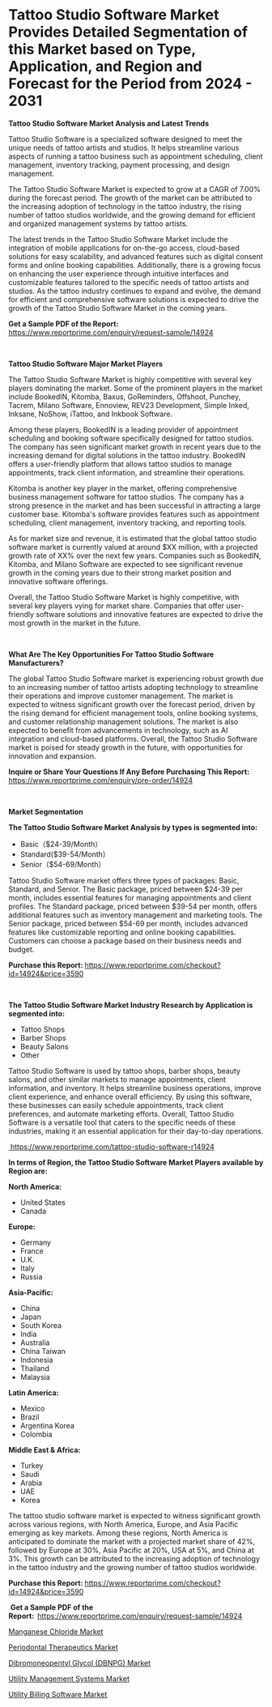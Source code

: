 <p><h1>Tattoo Studio Software Market Provides Detailed Segmentation of this Market based on Type, Application, and Region and Forecast for the Period from 2024 - 2031</h1></p><p><strong>Tattoo Studio Software Market Analysis and Latest Trends</strong></p>
<p><p>Tattoo Studio Software is a specialized software designed to meet the unique needs of tattoo artists and studios. It helps streamline various aspects of running a tattoo business such as appointment scheduling, client management, inventory tracking, payment processing, and design management.</p><p>The Tattoo Studio Software Market is expected to grow at a CAGR of 7.00% during the forecast period. The growth of the market can be attributed to the increasing adoption of technology in the tattoo industry, the rising number of tattoo studios worldwide, and the growing demand for efficient and organized management systems by tattoo artists.</p><p>The latest trends in the Tattoo Studio Software Market include the integration of mobile applications for on-the-go access, cloud-based solutions for easy scalability, and advanced features such as digital consent forms and online booking capabilities. Additionally, there is a growing focus on enhancing the user experience through intuitive interfaces and customizable features tailored to the specific needs of tattoo artists and studios. As the tattoo industry continues to expand and evolve, the demand for efficient and comprehensive software solutions is expected to drive the growth of the Tattoo Studio Software Market in the coming years.</p></p>
<p><strong>Get a Sample PDF of the Report:&nbsp;</strong> <a href="https://www.reportprime.com/enquiry/request-sample/14924">https://www.reportprime.com/enquiry/request-sample/14924</a></p>
<p>&nbsp;</p>
<p><strong>Tattoo Studio Software Major Market Players</strong></p>
<p><p>The Tattoo Studio Software Market is highly competitive with several key players dominating the market. Some of the prominent players in the market include BookedIN, Kitomba, Baxus, GoReminders, Offshoot, Punchey, Tacrem, Milano Software, Ennoview, REV23 Development, Simple Inked, Inksane, NoShow, iTattoo, and Inkbook Software.</p><p>Among these players, BookedIN is a leading provider of appointment scheduling and booking software specifically designed for tattoo studios. The company has seen significant market growth in recent years due to the increasing demand for digital solutions in the tattoo industry. BookedIN offers a user-friendly platform that allows tattoo studios to manage appointments, track client information, and streamline their operations.</p><p>Kitomba is another key player in the market, offering comprehensive business management software for tattoo studios. The company has a strong presence in the market and has been successful in attracting a large customer base. Kitomba's software provides features such as appointment scheduling, client management, inventory tracking, and reporting tools.</p><p>As for market size and revenue, it is estimated that the global tattoo studio software market is currently valued at around $XX million, with a projected growth rate of XX% over the next few years. Companies such as BookedIN, Kitomba, and Milano Software are expected to see significant revenue growth in the coming years due to their strong market position and innovative software offerings.</p><p>Overall, the Tattoo Studio Software Market is highly competitive, with several key players vying for market share. Companies that offer user-friendly software solutions and innovative features are expected to drive the most growth in the market in the future.</p></p>
<p>&nbsp;</p>
<p><strong>What Are The Key Opportunities For Tattoo Studio Software Manufacturers?</strong></p>
<p><p>The global Tattoo Studio Software market is experiencing robust growth due to an increasing number of tattoo artists adopting technology to streamline their operations and improve customer management. The market is expected to witness significant growth over the forecast period, driven by the rising demand for efficient management tools, online booking systems, and customer relationship management solutions. The market is also expected to benefit from advancements in technology, such as AI integration and cloud-based platforms. Overall, the Tattoo Studio Software market is poised for steady growth in the future, with opportunities for innovation and expansion.</p></p>
<p><strong>Inquire or Share Your Questions If Any Before Purchasing This Report:</strong> <a href="https://www.reportprime.com/enquiry/pre-order/14924">https://www.reportprime.com/enquiry/pre-order/14924</a></p>
<p>&nbsp;</p>
<p><strong>Market Segmentation</strong></p>
<p><strong>The Tattoo Studio Software Market Analysis by types is segmented into:</strong></p>
<p><ul><li>Basic（$24-39/Month）</li><li>Standard($39-54/Month）</li><li>Senior（$54-69/Month）</li></ul></p>
<p><p>Tattoo Studio Software market offers three types of packages: Basic, Standard, and Senior. The Basic package, priced between $24-39 per month, includes essential features for managing appointments and client profiles. The Standard package, priced between $39-54 per month, offers additional features such as inventory management and marketing tools. The Senior package, priced between $54-69 per month, includes advanced features like customizable reporting and online booking capabilities. Customers can choose a package based on their business needs and budget.</p></p>
<p><strong>Purchase this Report:&nbsp;</strong><a href="https://www.reportprime.com/checkout?id=14924&price=3590">https://www.reportprime.com/checkout?id=14924&price=3590</a></p>
<p>&nbsp;</p>
<p><strong>The Tattoo Studio Software Market Industry Research by Application is segmented into:</strong></p>
<p><ul><li>Tattoo Shops</li><li>Barber Shops</li><li>Beauty Salons</li><li>Other</li></ul></p>
<p><p>Tattoo Studio Software is used by tattoo shops, barber shops, beauty salons, and other similar markets to manage appointments, client information, and inventory. It helps streamline business operations, improve client experience, and enhance overall efficiency. By using this software, these businesses can easily schedule appointments, track client preferences, and automate marketing efforts. Overall, Tattoo Studio Software is a versatile tool that caters to the specific needs of these industries, making it an essential application for their day-to-day operations.</p></p>
<p><a href="https://www.reportprime.com/tattoo-studio-software-r14924">&nbsp;https://www.reportprime.com/tattoo-studio-software-r14924</a></p>
<p><strong>In terms of Region, the Tattoo Studio Software Market Players available by Region are:</strong></p>
<p>
    <p> <strong> North America: </strong>
        <ul>
            <li>United States</li>
            <li>Canada</li>
        </ul>
        </p> 
    <p> <strong> Europe: </strong>
        <ul>
            <li>Germany</li>
            <li>France</li>
            <li>U.K.</li>
            <li>Italy</li>
            <li>Russia</li>
        </ul>
        </p> 
    <p> <strong> Asia-Pacific: </strong>
        <ul>
            <li>China</li>
            <li>Japan</li>
            <li>South Korea</li>
            <li>India</li>
            <li>Australia</li>
            <li>China Taiwan</li>
            <li>Indonesia</li>
            <li>Thailand</li>
            <li>Malaysia</li>
        </ul>
        </p> 
    <p> <strong> Latin America: </strong>
        <ul>
            <li>Mexico</li>
            <li>Brazil</li>
            <li>Argentina Korea</li>
            <li>Colombia</li>
        </ul>
        </p> 
    <p> <strong> Middle East & Africa: </strong>
        <ul>
            <li>Turkey</li>
            <li>Saudi</li>
            <li>Arabia</li>
            <li>UAE</li>
            <li>Korea</li>
        </ul>
    </p>
    </p>
<p><p>The tattoo studio software market is expected to witness significant growth across various regions, with North America, Europe, and Asia Pacific emerging as key markets. Among these regions, North America is anticipated to dominate the market with a projected market share of 42%, followed by Europe at 30%, Asia Pacific at 20%, USA at 5%, and China at 3%. This growth can be attributed to the increasing adoption of technology in the tattoo industry and the growing number of tattoo studios worldwide.</p></p>
<p><strong>Purchase this Report: </strong><a href="https://www.reportprime.com/checkout?id=14924&price=3590">https://www.reportprime.com/checkout?id=14924&price=3590</a></p>
<p>&nbsp;<strong>Get a Sample PDF of the Report:&nbsp;&nbsp;</strong><a href="https://www.reportprime.com/enquiry/request-sample/14924">https://www.reportprime.com/enquiry/request-sample/14924</a></p>
<p><strong></strong></p>
<p><p><a href="https://www.linkedin.com/pulse/global-manganese-chloride-market-analysis-trends-forecasts-growth-lmooc">Manganese Chloride Market</a></p><p><a href="https://issuu.com/reportprime-2/docs/periodontal-therapeutics-market-size-2030.pptx">Periodontal Therapeutics Market</a></p><p><a href="https://www.linkedin.com/pulse/navigating-global-dibromoneopentyl-glycol-dbnpg-market-landscape-2vnrc">Dibromoneopentyl Glycol (DBNPG) Market</a></p><p><a href="https://github.com/brendafegmorris532/Market-Research-Report-List-1/blob/main/utility-management-systems-market.md">Utility Management Systems Market</a></p><p><a href="https://github.com/mhrnetwork1/Market-Research-Report-List-1/blob/main/utility-billing-software-market.md">Utility Billing Software Market</a></p></p>